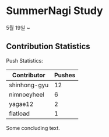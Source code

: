 # SummerNagi Study

5월 19일 ~ 

## Contribution Statistics

Push Statistics:

| Contributor | Pushes |
| ----------- | ------ |
| shinhong-gyu | 12 |
| nimnoeyheel | 6 |
| yagae12 | 2 |
| flatload | 1 |

Some concluding text.
